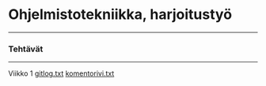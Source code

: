 # Ohjelmistotekniikka, harjoitustyö
-----------------------------------
### Tehtävät
------------
Viikko 1
[gitlog.txt](https://github.com/KA0Sgames/ot-harjoitustyo/blob/master/laskarit/viikko1/gitlog.txt)
[komentorivi.txt](https://github.com/KA0Sgames/ot-harjoitustyo/blob/master/laskarit/viikko1/komentorivi.txt)
